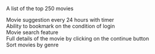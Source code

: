 A list of the top 250 movies

Movie suggestion every 24 hours with timer<br />
Ability to bookmark on the condition of login<br />
Movie search feature<br />
Full details of the movie by clicking on the continue button<br />
Sort movies by genre


